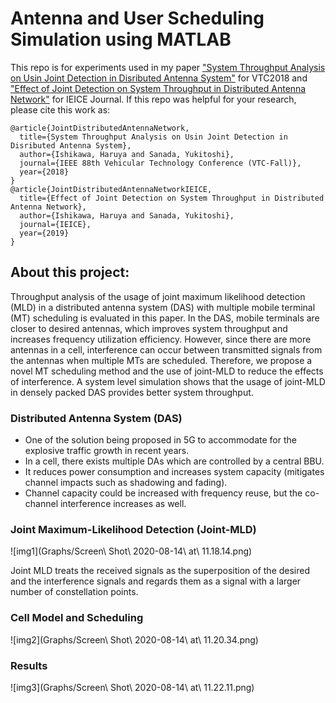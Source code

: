 # Antenna and User Scheduling Simulation using MATLAB

This repo is for experiments used in my paper ["System Throughput Analysis on Usin Joint Detection in Disributed Antenna System"](https://ieeexplore.ieee.org/document/8690889) for VTC2018 and ["Effect of Joint Detection on System Throughput in Distributed Antenna Network"](https://www.jstage.jst.go.jp/article/transcom/E102.B/3/E102.B_2018EBP3077/_article) for IEICE Journal.
If this repo was helpful for your research, please cite this work as:
```
@article{JointDistributedAntennaNetwork,
  title={System Throughput Analysis on Usin Joint Detection in Disributed Antenna System},
  author={Ishikawa, Haruya and Sanada, Yukitoshi},
  journal={IEEE 88th Vehicular Technology Conference (VTC-Fall)},
  year={2018}
}
@article{JointDistributedAntennaNetworkIEICE,
  title={Effect of Joint Detection on System Throughput in Distributed Antenna Network},
  author={Ishikawa, Haruya and Sanada, Yukitoshi},
  journal={IEICE},
  year={2019}
}
```

## About this project:

Throughput analysis of the usage of joint maximum likelihood detection (MLD) in a distributed antenna system (DAS) with multiple mobile terminal (MT) scheduling is evaluated in this paper. In the DAS, mobile terminals are closer to desired antennas, which improves system throughput and increases frequency utilization efficiency. However, since there are more antennas in a cell, interference can occur between transmitted signals from the antennas when multiple MTs are scheduled. Therefore, we propose a novel MT scheduling method and the use of joint-MLD to reduce the effects of interference. A system level simulation shows that the usage of joint-MLD in densely packed DAS provides better system throughput. 

### Distributed Antenna System (DAS)

- One of the solution being proposed in 5G to accommodate for the explosive traffic growth in recent years.
- In a cell, there exists multiple DAs which are controlled by a central BBU.
- It reduces power consumption and increases system capacity (mitigates channel impacts such as shadowing and fading).
- Channel capacity could be increased with frequency reuse, but the co-channel interference increases as well.

### Joint Maximum-Likelihood Detection (Joint-MLD)

![img1](Graphs/Screen\ Shot\ 2020-08-14\ at\ 11.18.14.png)

Joint MLD treats the received signals as the superposition of the desired and the interference signals and regards them as a signal with a larger number of constellation points.

### Cell Model and Scheduling

![img2](Graphs/Screen\ Shot\ 2020-08-14\ at\ 11.20.34.png)


### Results

![img3](Graphs/Screen\ Shot\ 2020-08-14\ at\ 11.22.11.png)


